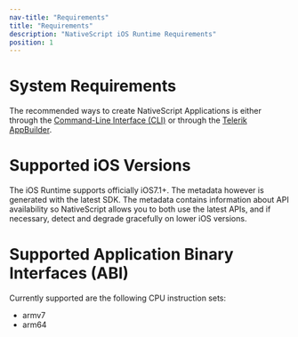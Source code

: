 ```yaml
---
nav-title: "Requirements"
title: "Requirements"
description: "NativeScript iOS Runtime Requirements"
position: 1
---
```


# System Requirements
The recommended ways to create NativeScript Applications is either through the [Command-Line Interface (CLI)](https://github.com/NativeScript/nativescript-cli) or through the [Telerik AppBuilder](http://www.telerik.com/appbuilder).

# Supported iOS Versions
The iOS Runtime supports officially iOS7.1+. The metadata however is generated with the latest SDK. The metadata contains information about API availability so NativeScript allows you to both use the latest APIs, and if necessary, detect and degrade gracefully on lower iOS versions.

# Supported Application Binary Interfaces (ABI)
Currently supported are the following CPU instruction sets:
 - armv7
 - arm64
